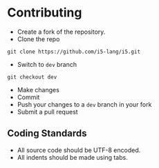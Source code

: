 # Contributing

* Create a fork of the repository.
* Clone the repo
```
git clone https://github.com/i5-lang/i5.git
```
* Switch to `dev` branch
```
git checkout dev
```
* Make changes
* Commit
* Push your changes to a `dev` branch in your fork
* Submit a pull request

## Coding Standards

* All source code should be UTF-8 encoded.
* All indents should be made using tabs.
